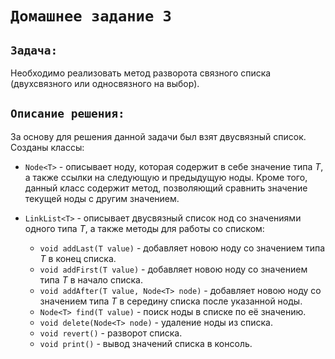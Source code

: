 # `Домашнее задание 3`

## `Задача:`

Необходимо реализовать метод разворота связного списка (двухсвязного или односвязного на выбор).

## `Описание решения:`
За основу для решения данной задачи был взят двусвязный список.
Созданы классы: 
* `Node<T>` - описывает ноду, которая содержит в себе значение типа *T*, а также ссылки на следующую и предыдущую ноды. Кроме того, данный класс содержит метод, позволяющий сравнить значение текущей ноды с другим значением. 
* `LinkList<T>` - описывает двусвязный список нод со значениями одного типа *T*, а также методы для работы со списком: 
    
    * `void addLast(T value)` - добавляет новою ноду со значением типа *T* в конец списка.
    * `void addFirst(T value)` - добавляет новою ноду со значением типа *T* в начало списка.
    * `void addAfter(T value, Node<T> node)` - добавляет новою ноду со значением типа *T* в середину списка после указанной ноды.
    * `Node<T> find(T value)` - поиск ноды в списке по её значению.
    * `void delete(Node<T> node)` - удаление ноды из списка.
    * `void revert()` - разворот списка.
    * `void print()` - вывод значений списка в консоль.
